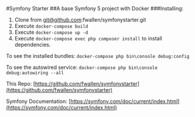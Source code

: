 #Symfony Starter
##A base Symfony 5 project with Docker
###Installing:
1. Clone from git@github.com:fwallen/symfonystarter.git
1. Execute `docker-compose build`
1. Execute `docker-compose up -d`
1. Execute `docker-compose exec php composer install` to install dependencies.

To see the installed bundles:
`docker-compose php bin\console debug:config`

To see the autowired service:
`docker-compose php bin\console debug:autowiring --all`


This Repo: [https://github.com/fwallen/symfonystarter](https://github.com/fwallen/symfonystarter)

Symfony Documentation: [https://symfony.com/doc/current/index.html](https://symfony.com/doc/current/index.html)